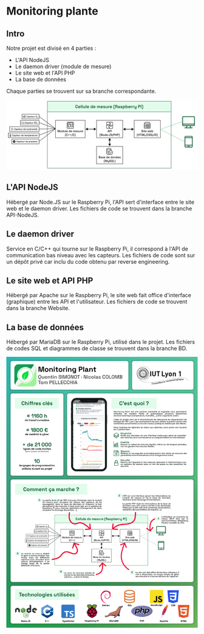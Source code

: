 # Monitoring plante


## Intro

Notre projet est divisé en 4 parties :

- L'API NodeJS
- Le daemon driver (module de mesure)
- Le site web et l'API PHP
- La base de données

Chaque parties se trouvent sur sa branche correspondante.

![Schéma du projet](https://github.com/NicolasAppsDevelopment/MonitoringPlant/blob/2a18ede61d270c920f4e5fcb5a07ccaf3c99eb71/schema.png)

## L'API NodeJS

Hébergé par Node.JS sur le Raspberry Pi, l'API sert d'interface entre le site web et le daemon driver.
Les fichiers de code se trouvent dans la branche API-NodeJS.

## Le daemon driver

Service en C/C++ qui tourne sur le Raspberry Pi, il correspond à l'API de communication bas niveau avec les capteurs.
Les fichiers de code sont sur un dépôt privé car inclu du code obtenu par reverse engineering.

## Le site web et API PHP

Hébergé par Apache sur le Raspberry Pi, le site web fait office d'interface (graphique) entre les API et l'utilisateur.
Les fichiers de code se trouvent dans la branche Website.

## La base de données

Hébergé par MariaDB sur le Raspberry Pi, utilisé dans le projet.
Les fichiers de codes SQL et diagrammes de classe se trouvent dans la branche BD.

![Poster du projet](https://github.com/NicolasAppsDevelopment/MonitoringPlant/blob/0657e8024d43964476f697719ba68346789d8b66/poster.png)
